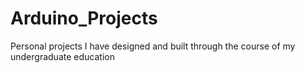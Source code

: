 # Arduino_Projects
Personal projects I have designed and built through the course of my undergraduate education

